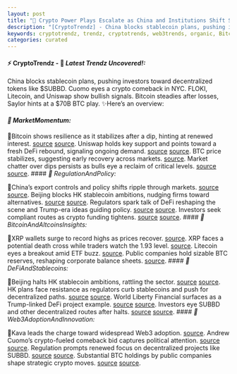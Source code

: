```yaml
---
layout: post
title: "🌅 Crypto Power Plays Escalate as China and Institutions Shift Strategy"
description: "[CryptoTrendz] - China blocks stablecoin plans, pushing investors toward decentralized tokens like $SUBBD. Cuomo eyes a crypto comeback in NYC. FLOKI, Litecoin, and Uniswap show bullish signals. Bitcoin steadies after losses, Saylor hints at a $70B BTC play."
keywords: cryptotrendz, trendz, cryptotrends, web3trends, organic, Bitcoin, Crypto, Investors, Stablecoin, XRP, Token, Trump, Market
categories: curated
---
```


#### ⚡ CryptoTrendz - 📌 *Latest Trendz Uncovered!:*

China blocks stablecoin plans, pushing investors toward decentralized tokens like $SUBBD. Cuomo eyes a crypto comeback in NYC. FLOKI, Litecoin, and Uniswap show bullish signals. Bitcoin steadies after losses, Saylor hints at a $70B BTC play. ✨Here’s an overview:


#### *🔖 MarketMomentum:*  

🔹Bitcoin shows resilience as it stabilizes after a dip, hinting at renewed interest. [source](https://s.avyag.com/e2mz) [source](https://s.avyag.com/inla). Uniswap holds key support and points toward a fresh DeFi rebound, signaling ongoing demand. [source](https://s.avyag.com/ndwc) [source](https://s.avyag.com/e2mz). BTC price stabilizes, suggesting early recovery across markets. [source](https://s.avyag.com/inla). Market chatter over dips persists as bulls eye a reclaim of critical levels. [source](https://s.avyag.com/7gy8) [source](https://s.avyag.com/ezrb). #### *🔖 RegulationAndPolicy:*  

🔹China’s export controls and policy shifts ripple through markets. [source](https://s.avyag.com/f8sr) [source](https://s.avyag.com/ms0i). Beijing blocks HK stablecoin ambitions, nudging firms toward alternatives. [source](https://s.avyag.com/ms0i) [source](https://s.avyag.com/h4q6). Regulators spark talk of DeFi reshaping the scene and Trump-era ideas guiding policy. [source](https://s.avyag.com/rz7q) [source](https://s.avyag.com/zqjn). Investors seek compliant routes as crypto funding tightens. [source](https://s.avyag.com/otpu) [source](https://s.avyag.com/v5cb). #### *🔖 BitcoinAndAltcoinsInsights:*  

🔹XRP wallets surge to record highs as prices recover. [source](https://s.avyag.com/e5dn). XRP faces a potential death cross while traders watch the 1.93 level. [source](https://s.avyag.com/6xyw). Litecoin eyes a breakout amid ETF buzz. [source](https://s.avyag.com/9ent). Public companies hold sizable BTC reserves, reshaping corporate balance sheets. [source](https://s.avyag.com/otpu). #### *🔖 DeFiAndStablecoins:*  

🔹Beijing halts HK stablecoin ambitions, rattling the sector. [source](https://s.avyag.com/ms0i) [source](https://s.avyag.com/h4q6). HK plans face resistance as regulators curb stablecoins and push for decentralized paths. [source](https://s.avyag.com/h4q6) [source](https://s.avyag.com/zqjn). World Liberty Financial surfaces as a Trump-linked DeFi project example. [source](https://s.avyag.com/rz7q) [source](https://s.avyag.com/zqjn). Investors eye SUBBD and other decentralized routes after halts. [source](https://s.avyag.com/zqjn) [source](https://s.avyag.com/rz7q). #### *🔖 Web3AdoptionAndInnovation:*  

🔹Kava leads the charge toward widespread Web3 adoption. [source](https://s.avyag.com/owvk). Andrew Cuomo’s crypto-fueled comeback bid captures political attention. [source](https://s.avyag.com/v5cb) [source](https://s.avyag.com/rz7q). Regulation prompts renewed focus on decentralized projects like SUBBD. [source](https://s.avyag.com/zqjn) [source](https://s.avyag.com/ms0i). Substantial BTC holdings by public companies shape strategic crypto moves. [source](https://s.avyag.com/otpu) [source](https://s.avyag.com/e2mz).